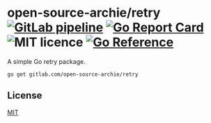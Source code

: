 # open-source-archie/retry [![GitLab pipeline](https://img.shields.io/gitlab/pipeline/open-source-archie/retry)](https://gitlab.com/open-source-archie/retry/builds) [![Go Report Card](https://goreportcard.com/badge/gitlab.com/open-source-archie/retry)](https://goreportcard.com/report/gitlab.com/open-source-archie/retry) ![MIT licence](https://img.shields.io/badge/license-MIT-green) [![Go Reference](https://pkg.go.dev/badge/gitlab.com/open-source-archie/retry.svg)](https://pkg.go.dev/gitlab.com/open-source-archie/retry)
A simple Go retry package.

```
go get gitlab.com/open-source-archie/retry
```

## License
[MIT](https://choosealicense.com/licenses/mit/)
